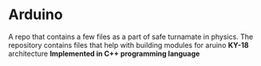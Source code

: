 # Arduino
A repo that contains a few files as a part of safe turnamate in physics.
The repository contains files that help with building modules for aruino <b>KY-18</b> architecture
<b> Implemented in C++ programming language </b>

